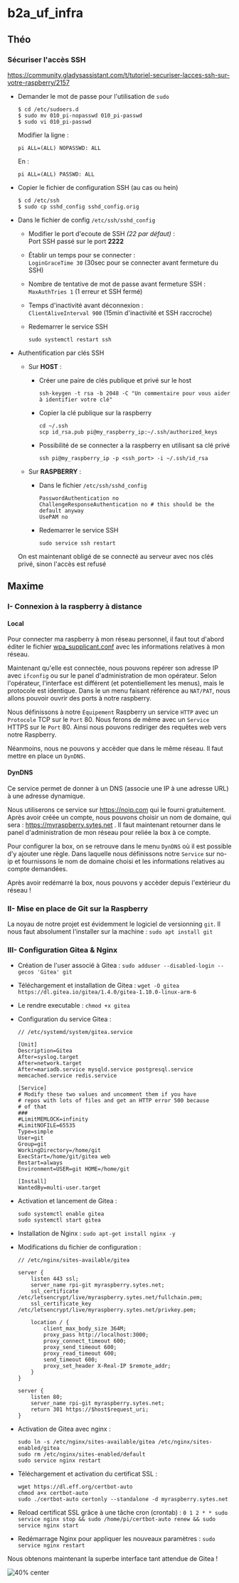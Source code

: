 # b2a_uf_infra

## Théo

### Sécuriser l'accès SSH

https://community.gladysassistant.com/t/tutoriel-securiser-lacces-ssh-sur-votre-raspberry/2157

-   Demander le mot de passe pour l'utilisation de `sudo`

    ```
    $ cd /etc/sudoers.d
    $ sudo mv 010_pi-nopasswd 010_pi-passwd
    $ sudo vi 010_pi-passwd
    ```

    Modifier la ligne :

    ```
    pi ALL=(ALL) NOPASSWD: ALL
    ```

    En :

    ```
    pi ALL=(ALL) PASSWD: ALL
    ```

-   Copier le fichier de configuration SSH (au cas ou hein)

    ```
    $ cd /etc/ssh
    $ sudo cp sshd_config sshd_config.orig
    ```

-   Dans le fichier de config `/etc/ssh/sshd_config`

    -   Modifier le port d'ecoute de SSH _(22 par défaut)_ :  
        Port SSH passé sur le port **2222**

    -   Établir un temps pour se connecter :  
        `LoginGraceTime 30` (30sec pour se connecter avant fermeture du SSH)

    -   Nombre de tentative de mot de passe avant fermeture SSH :  
        `MaxAuthTries 1` (1 erreur et SSH fermé)

    -   Temps d'inactivité avant déconnexion :  
        `ClientAliveInterval 900` (15min d'inactivité et SSH raccroche)

    -   Redemarrer le service SSH
        ```
        sudo systemctl restart ssh
        ```

-   Authentification par clés SSH

    -   Sur **HOST** :

        -   Créer une paire de clés publique et privé sur le host

            ```
            ssh-keygen -t rsa -b 2048 -C "Un commentaire pour vous aider à identifier votre clé"
            ```

        -   Copier la clé publique sur la raspberry
            ```
            cd ~/.ssh
            scp id_rsa.pub pi@my_raspberry_ip:~/.ssh/authorized_keys
            ```
        -   Possibilité de se connecter a la raspberry en utilisant sa clé privé
            ```
            ssh pi@my_raspberry_ip -p <ssh_port> -i ~/.ssh/id_rsa
            ```

    -   Sur **RASPBERRY** :
        -   Dans le fichier `/etc/ssh/sshd_config`
            ```
            PasswordAuthentication no
            ChallengeResponseAuthentication no # this should be the default anyway
            UsePAM no
            ```
        -   Redemarrer le service SSH
            ```
            sudo service ssh restart
            ```

    On est maintenant obligé de se connecté au serveur avec nos clés privé, sinon l'accès est refusé

## Maxime

### I- Connexion à la raspberry à distance
#### Local
Pour connecter ma raspberry à mon réseau personnel, il faut tout d'abord éditer le fichier [wpa_supplicant.conf](connexion_raspberry/wap_supplicant.conf) avec les informations relatives à mon réseau.

Maintenant qu'elle est connectée, nous pouvons repérer son adresse IP avec `ifconfig` ou sur le panel d'administration de mon opérateur.
Selon l'opérateur, l'interface est différent (et potentiellement les menus), mais le protocole est identique. Dans le un menu faisant référence au `NAT/PAT`, nous allons pouvoir ouvrir des ports à notre raspberry.

Nous définissons à notre `Équipement` Raspberry un service `HTTP` avec un `Protocole` TCP sur le `Port` 80. Nous ferons de même avec un `Service` HTTPS sur le `Port` 80. Ainsi nous pouvons rediriger des requêtes web vers notre Raspberry.

Néanmoins, nous ne pouvons y accèder que dans le même réseau. Il faut mettre en place un `DynDNS`.

#### DynDNS
Ce service permet de donner à un DNS (associe une IP à une adresse URL) à une adresse dynamique.

Nous utiliserons ce service sur https://noip.com qui le fourni gratuitement. Après avoir créée un compte, nous pouvons choisir un nom de domaine, qui sera : https://myraspberry.sytes.net . Il faut maintenant retourner dans le panel d'administration de mon réseau pour reliée la box à ce compte.

Pour configurer la box, on se retrouve dans le menu `DynDNS` où il est possible d'y ajouter une règle. Dans laquelle nous définissons notre `Service` sur no-ip et fournissons le nom de domaine choisi et les informations relatives au compte demandées.

Après avoir redémarré la box, nous pouvons y accèder depuis l'extérieur du réseau !

### II- Mise en place de Git sur la Raspberry
La noyau de notre projet est évidemment le logiciel de versionning `git`. Il nous faut absolument l'installer sur la machine : `sudo apt install git`

### III- Configuration Gitea & Nginx

-   Création de l'user associé à Gitea :
    `sudo adduser --disabled-login --gecos 'Gitea' git`

-   Téléchargement et installation de Gitea :
    `wget -O gitea https://dl.gitea.io/gitea/1.4.0/gitea-1.10.0-linux-arm-6`

-   Le rendre executable :
    `chmod +x gitea`

-   Configuration du service Gitea :

    ```
    // /etc/systemd/system/gitea.service

    [Unit]
    Description=Gitea
    After=syslog.target
    After=network.target
    After=mariadb.service mysqld.service postgresql.service memcached.service redis.service

    [Service]
    # Modify these two values and uncomment them if you have
    # repos with lots of files and get an HTTP error 500 because
    # of that
    ###
    #LimitMEMLOCK=infinity
    #LimitNOFILE=65535
    Type=simple
    User=git
    Group=git
    WorkingDirectory=/home/git
    ExecStart=/home/git/gitea web
    Restart=always
    Environment=USER=git HOME=/home/git

    [Install]
    WantedBy=multi-user.target
    ```

-   Activation et lancement de Gitea :
    ```
    sudo systemctl enable gitea
    sudo systemctl start gitea
    ```
-   Installation de Nginx :
    `sudo apt-get install nginx -y`

-   Modifications du fichier de configuration :
    ```
    // /etc/nginx/sites-available/gitea

    server {
        listen 443 ssl;
        server_name rpi-git myraspberry.sytes.net;
        ssl_certificate     /etc/letsencrypt/live/myraspberry.sytes.net/fullchain.pem;
        ssl_certificate_key /etc/letsencrypt/live/myraspberry.sytes.net/privkey.pem;

        location / {
            client_max_body_size 364M;
            proxy_pass http://localhost:3000;
            proxy_connect_timeout 600;
            proxy_send_timeout 600;
            proxy_read_timeout 600;
            send_timeout 600;
            proxy_set_header X-Real-IP $remote_addr;
        }
    }

    server {
        listen 80;
        server_name rpi-git myraspberry.sytes.net;
        return 301 https://$host$request_uri;
    }
    ```

-   Activation de Gitea avec nginx :
    ```
    sudo ln -s /etc/nginx/sites-available/gitea /etc/nginx/sites-enabled/gitea
    sudo rm /etc/nginx/sites-enabled/default
    sudo service nginx restart
    ```

-   Téléchargement et activation du certificat SSL :
    ```
    wget https://dl.eff.org/certbot-auto
    chmod a+x certbot-auto
    sudo ./certbot-auto certonly --standalone -d myraspberry.sytes.net
    ```

-   Reload certificat SSL grâce à une tâche cron (crontab) :
    `0 1 2 * * sudo service nginx stop && sudo /home/pi/certbot-auto renew && sudo service nginx start`

-   Redémarrage Nginx pour appliquer les nouveaux paramètres  :
    `sudo service nginx restart`

Nous obtenons maintenant la superbe interface tant attendue de Gitea !

![40% center](ressources/interface_gitea.png)
